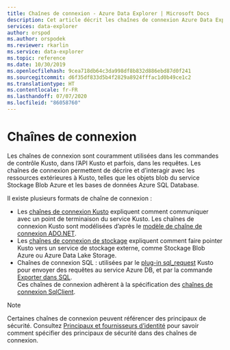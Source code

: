 ```yaml
---
title: Chaînes de connexion - Azure Data Explorer | Microsoft Docs
description: Cet article décrit les chaînes de connexion Azure Data Explorer.
services: data-explorer
author: orspod
ms.author: orspodek
ms.reviewer: rkarlin
ms.service: data-explorer
ms.topic: reference
ms.date: 10/30/2019
ms.openlocfilehash: 9cea718db64c3da998df8b832d886ebd87d0f241
ms.sourcegitcommit: d6f35df833d5b4f2829a8924fffac1d0b49ce1c2
ms.translationtype: HT
ms.contentlocale: fr-FR
ms.lasthandoff: 07/07/2020
ms.locfileid: "86058760"
---
```

# <a name="connection-strings"></a>Chaînes de connexion

Les chaînes de connexion sont couramment utilisées dans les commandes de contrôle Kusto, dans l’API Kusto et parfois, dans les requêtes.
Les chaînes de connexion permettent de décrire et d’interagir avec les ressources extérieures à Kusto, telles que les objets blob du service Stockage Blob Azure et les bases de données Azure SQL Database.

Il existe plusieurs formats de chaîne de connexion :

* Les [chaînes de connexion Kusto](./kusto.md) expliquent comment communiquer avec un point de terminaison du service Kusto.
  Les chaînes de connexion Kusto sont modélisées d’après le [modèle de chaîne de connexion ADO.NET](https://docs.microsoft.com/dotnet/framework/data/adonet/connection-string-syntax).
* Les [chaînes de connexion de stockage](./storage.md) expliquent comment faire pointer Kusto vers un service de stockage externe, comme Stockage Blob Azure ou Azure Data Lake Storage.
* Chaînes de connexion SQL : utilisées par le [plug-in sql_request](../../query/sqlrequestplugin.md) Kusto pour envoyer des requêtes au service Azure DB, et par la commande [Exporter dans SQL](../../management/data-export/export-data-to-sql.md).  
  Ces chaînes de connexion adhèrent à la spécification des [chaînes de connexion SqlClient](https://docs.microsoft.com/dotnet/framework/data/adonet/connection-string-syntax#sqlclient-connection-strings).

> [!NOTE]
> Certaines chaînes de connexion peuvent référencer des principaux de sécurité. Consultez [Principaux et fournisseurs d’identité](../../management/access-control/principals-and-identity-providers.md) pour savoir comment spécifier des principaux de sécurité dans des chaînes de connexion.
